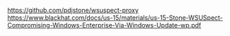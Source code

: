 https://github.com/pdjstone/wsuspect-proxy
https://www.blackhat.com/docs/us-15/materials/us-15-Stone-WSUSpect-Compromising-Windows-Enterprise-Via-Windows-Update-wp.pdf

